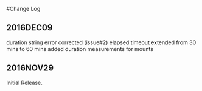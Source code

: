 #Change Log

## 2016DEC09
duration string error corrected (issue#2)
elapsed timeout extended from 30 mins to 60 mins
added duration measurements for mounts


## 2016NOV29
Initial Release.
